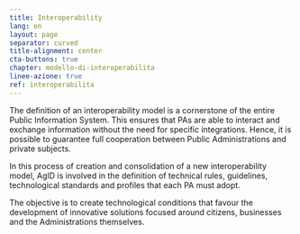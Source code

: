 ```yaml
---
title: Interoperability
lang: en
layout: page
separator: curved
title-alignment: center
cta-buttons: true
chapter: modello-di-interoperabilita
linee-azione: true
ref: interoperabilita
---
```

The definition of an interoperability model is a cornerstone of the entire Public Information System. This ensures that PAs are able to interact and exchange information without the need for specific integrations. Hence, it is possible to guarantee full cooperation between Public Administrations and private subjects.

In this process of creation and consolidation of a new interoperability model, AgID is involved in the definition of technical rules, guidelines, technological standards and profiles that each PA must adopt.

The objective is to create technological conditions that favour the development of innovative solutions focused around citizens, businesses and the Administrations themselves.
